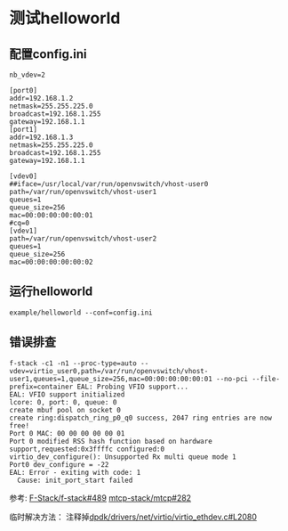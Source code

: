 # 测试helloworld

## 配置config.ini

``` shell
nb_vdev=2
```

``` shell
[port0]
addr=192.168.1.2
netmask=255.255.225.0
broadcast=192.168.1.255
gateway=192.168.1.1
[port1]
addr=192.168.1.3
netmask=255.255.225.0
broadcast=192.168.1.255
gateway=192.168.1.1
```

``` shell
[vdev0]
##iface=/usr/local/var/run/openvswitch/vhost-user0
path=/var/run/openvswitch/vhost-user1
queues=1
queue_size=256
mac=00:00:00:00:00:01
#cq=0
[vdev1]
path=/var/run/openvswitch/vhost-user2
queues=1
queue_size=256
mac=00:00:00:00:00:02
```

## 运行helloworld

``` shell
example/helloworld --conf=config.ini
```

## 错误排查

``` shell
f-stack -c1 -n1 --proc-type=auto --vdev=virtio_user0,path=/var/run/openvswitch/vhost-user1,queues=1,queue_size=256,mac=00:00:00:00:00:01 --no-pci --file-prefix=container EAL: Probing VFIO support...
EAL: VFIO support initialized
lcore: 0, port: 0, queue: 0
create mbuf pool on socket 0
create ring:dispatch_ring_p0_q0 success, 2047 ring entries are now free!
Port 0 MAC: 00 00 00 00 00 01
Port 0 modified RSS hash function based on hardware support,requested:0x3ffffc configured:0
virtio_dev_configure(): Unsupported Rx multi queue mode 1
Port0 dev_configure = -22
EAL: Error - exiting with code: 1
  Cause: init_port_start failed
 ```

参考:
[F-Stack/f-stack#489](https://github.com/F-Stack/f-stack/issues/489)
[mtcp-stack/mtcp#282](https://github.com/mtcp-stack/mtcp/issues/282)

临时解决方法：
注释掉[dpdk/drivers/net/virtio/virtio_ethdev.c#L2080](https://github.com/F-Stack/f-stack/blob/2df8fe233511da315136e8a64f0f63428b5cab73/dpdk/drivers/net/virtio/virtio_ethdev.c#L2080)
